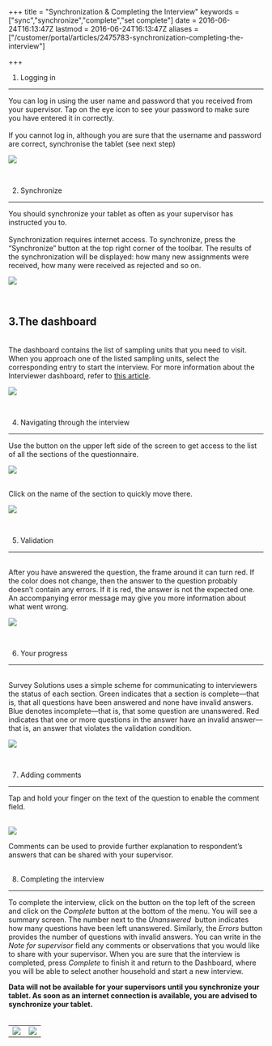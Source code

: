 +++
title = "Synchronization & Completing the Interview"
keywords = ["sync","synchronize","complete","set complete"]
date = 2016-06-24T16:13:47Z
lastmod = 2016-06-24T16:13:47Z
aliases = ["/customer/portal/articles/2475783-synchronization-completing-the-interview"]

+++

1. Logging in
-------------

  
  
You can log in using the user name and password that you received from
your supervisor. Tap on the eye icon to see your password to make sure
you have entered it in correctly.  
    
If you cannot log in, although you are sure that the username and
password are correct, synchronise the tablet (see next step)  
  
  
![](images/795440.png)  
  
 

2. Synchronize
--------------

  
  
You should synchronize your tablet as often as your supervisor has
instructed you to.  
   
Synchronization requires internet access. To synchronize, press the
“Synchronize” button at the top right corner of the toolbar. The results
of the synchronization will be displayed: how many new assignments were
received, how many were received as rejected and so on.   
  
![](images/795444.png)  
  
  
 

3.The dashboard
---------------

  
   
The dashboard contains the list of sampling units that you need to
visit. When you approach one of the listed sampling units, select the
corresponding entry to start the interview. For more information about
the Interviewer dashboard, refer to [this
article](http://support.mysurvey.solutions/customer/en/portal/articles/2835148).  
  
  
![](images/794969.png)  
  
 

4. Navigating through the interview
-----------------------------------

  
  
Use the button on the upper left side of the screen to get access to the
list of all the sections of the questionnaire.  
  
  
![](images/648320.png)  
  
   
Click on the name of the section to quickly move there.  
  
![](images/648321.png)  
  
 

5. Validation
-------------

  
   
After you have answered the question, the frame around it can turn red.
If the color does not change, then the answer to the question probably
doesn’t contain any errors. If it is red, the answer is not the expected
one. An accompanying error message may give you more information about
what went wrong.  
  
  
![](images/648323.png)  
  
 

6. Your progress
----------------

  
   
Survey Solutions uses a simple scheme for communicating to interviewers
the status of each section. Green indicates that a section is
complete—that is, that all questions have been answered and none have
invalid answers. Blue denotes incomplete—that is, that some question are
unanswered. Red indicates that one or more questions in the answer have
an invalid answer—that is, an answer that violates the validation
condition.   
  
  
![](images/648327.png)  
  
 

7. Adding comments
------------------

  
  
Tap and hold your finger on the text of the question to enable the
comment field.  
  
   
![](images/648333.png)  
  
Comments can be used to provide further explanation to respondent’s
answers that can be shared with your supervisor.  
 

8. Completing the interview
---------------------------

  
  
To complete the interview, click on the button on the top left of the
screen and click on the *Complete* button at the bottom of the menu. You
will see a summary screen. The number next to the *Unanswered*  button
indicates how many questions have been left unanswered. Similarly, the
*Errors* button provides the number of questions with invalid answers.
You can write in the *Note for supervisor* field any comments or
observations that you would like to share with your supervisor. When you
are sure that the interview is completed, press *Complete* to finish it
and return to the Dashboard, where you will be able to select another
household and start a new interview.  
  
**Data will not be available for your supervisors until you synchronize
your tablet. As soon as an internet connection is available, you are
advised to synchronize your tablet.**  
 

<table>
<tbody>
<tr class="odd">
<td><img src="images/648341.png" /></td>
<td><img src="images/648342.png" /></td>
</tr>
</tbody>
</table>
